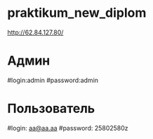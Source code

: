 # praktikum_new_diplom

http://62.84.127.80/
# Админ
#login:admin
#password:admin
# Пользователь
#login: aa@aa.aa
#password: 25802580z
